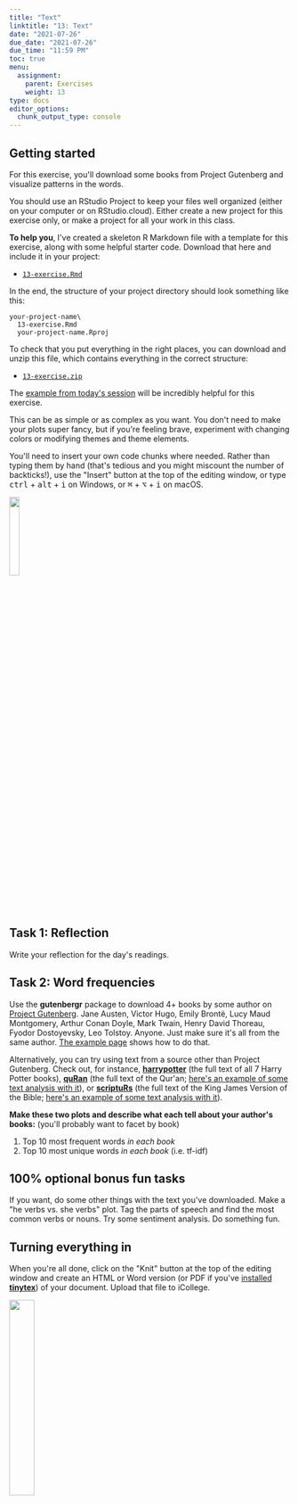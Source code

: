 ```yaml
---
title: "Text"
linktitle: "13: Text"
date: "2021-07-26"
due_date: "2021-07-26"
due_time: "11:59 PM"
toc: true
menu:
  assignment:
    parent: Exercises
    weight: 13
type: docs
editor_options: 
  chunk_output_type: console
---
```


## Getting started

For this exercise, you'll download some books from Project Gutenberg and visualize patterns in the words.

You should use an RStudio Project to keep your files well organized (either on your computer or on RStudio.cloud). Either create a new project for this exercise only, or make a project for all your work in this class.

**To help you**, I've created a skeleton R Markdown file with a template for this exercise, along with some helpful starter code. Download that here and include it in your project:

- [<i class="fab fa-r-project"></i> `13-exercise.Rmd`](/projects/13-exercise/13-exercise.Rmd)

In the end, the structure of your project directory should look something like this:

```text
your-project-name\
  13-exercise.Rmd
  your-project-name.Rproj
```

To check that you put everything in the right places, you can download and unzip this file, which contains everything in the correct structure:

- [<i class="fas fa-file-archive"></i> `13-exercise.zip`](/projects/13-exercise.zip)

The [example from today's session](/example/13-example/) will be incredibly helpful for this exercise.

This can be as simple or as complex as you want. You don't need to make your plots super fancy, but if you're feeling brave, experiment with changing colors or modifying themes and theme elements.

You'll need to insert your own code chunks where needed. Rather than typing them by hand (that's tedious and you might miscount the number of backticks!), use the "Insert" button at the top of the editing window, or type <kbd>ctrl</kbd> + <kbd>alt</kbd> + <kbd>i</kbd> on Windows, or <kbd>⌘</kbd> + <kbd>⌥</kbd> + <kbd>i</kbd> on macOS.

<img src="/img/assignments/insert-chunk-button.png" width="19%" />


## Task 1: Reflection

Write your reflection for the day's readings.


## Task 2: Word frequencies

Use the **gutenbergr** package to download 4+ books by some author on [Project Gutenberg](http://www.gutenberg.org/). Jane Austen, Victor Hugo, Emily Brontë, Lucy Maud Montgomery, Arthur Conan Doyle, Mark Twain, Henry David Thoreau, Fyodor Dostoyevsky, Leo Tolstoy. Anyone. Just make sure it's all from the same author. [The example page](/example/13-example/) shows how to do that.

Alternatively, you can try using text from a source other than Project Gutenberg. Check out, for instance, [**harrypotter**](https://github.com/bradleyboehmke/harrypotter) (the full text of all 7 Harry Potter books), [**quRan**](https://github.com/andrewheiss/quRan) (the full text of the Qur'an; [here's an example of some text analysis with it](https://www.andrewheiss.com/blog/2018/12/28/tidytext-pos-arabic/)), or [**scriptuRs**](https://github.com/andrewheiss/scriptuRs) (the full text of the King James Version of the Bible; [here's an example of some text analysis with it](https://www.andrewheiss.com/blog/2018/12/26/tidytext-pos-john/)).

**Make these two plots and describe what each tell about your author's books:** (you'll probably want to facet by book)

1. Top 10 most frequent words *in each book*
2. Top 10 most unique words *in each book* (i.e. tf-idf)


## 100% optional bonus fun tasks

If you want, do some other things with the text you've downloaded. Make a "he verbs vs. she verbs" plot. Tag the parts of speech and find the most common verbs or nouns. Try some sentiment analysis. Do something fun.


## Turning everything in

When you're all done, click on the "Knit" button at the top of the editing window and create an HTML or Word version (or PDF if you've [installed **tinytex**](/resource/install/#install-tinytex)) of your document. Upload that file to iCollege.

<img src="/img/assignments/knit-button.png" width="30%" />
